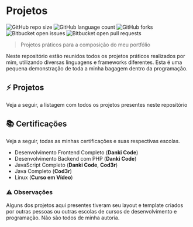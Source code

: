 # Projetos

![GitHub repo size](https://img.shields.io/github/repo-size/Victor-Bianchi/Projetos?style=for-the-badge)
![GitHub language count](https://img.shields.io/github/languages/count/Victor-Bianchi/Projetos?style=for-the-badge)
![GitHub forks](https://img.shields.io/github/forks/Victor-Bianchi/Projetos?style=for-the-badge)
![Bitbucket open issues](https://img.shields.io/bitbucket/issues/Victor-Bianchi/Projetos?style=for-the-badge)
![Bitbucket open pull requests](https://img.shields.io/bitbucket/pr-raw/Victor-Bianchi/Projetos?style=for-the-badge)

> Projetos práticos para a composição do meu portfólio

Neste repositório estão reunidos todos os projetos práticos realizados por mim, utilizando diversas linguagens e frameworks diferentes. Esta é uma pequena demonstração de toda a minha bagagem dentro da programação.

## ⚡ Projetos
Veja a seguir, a listagem com todos os projetos presentes neste repositório


## 📚 Certificações
Veja a seguir, todas as minhas certificações e suas respectivas escolas.
* Desenvolvimento Frontend Completo (**Danki Code**)
* Desenvolvimento Backend com PHP (**Danki Code**)
* JavaScript Completo (**Danki Code**, **Cod3r**)
* Java Completo (**Cod3r**)
* Linux (**Curso em Vídeo**)

### ⚠ Observações
Alguns dos projetos aqui presentes tiveram seu layout e template criados por outras pessoas ou outras escolas de cursos de desenvolvimento e programação. Não são todos de minha autoria.
